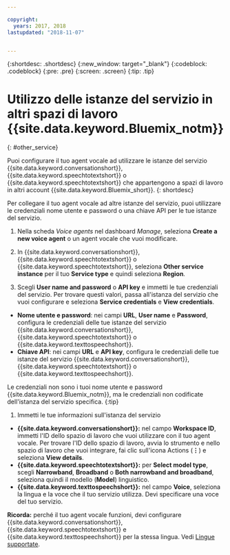 ```yaml
---

copyright:
  years: 2017, 2018
lastupdated: "2018-11-07"


---
```


{:shortdesc: .shortdesc}
{:new_window: target="_blank"}
{:codeblock: .codeblock}
{:pre: .pre}
{:screen: .screen}
{:tip: .tip}


# Utilizzo delle istanze del servizio in altri spazi di lavoro {{site.data.keyword.Bluemix_notm}}
{: #other_service}

Puoi configurare il tuo agent vocale ad utilizzare le istanze del servizio {{site.data.keyword.conversationshort}}, {{site.data.keyword.speechtotextshort}} o {{site.data.keyword.speechtotextshort}} che appartengono a spazi di lavoro in altri account {{site.data.keyword.Bluemix_short}}.
{: shortdesc}

Per collegare il tuo agent vocale ad altre istanze del servizio, puoi utilizzare le credenziali nome utente e password o una chiave API per le tue istanze del servizio.

1. Nella scheda _Voice agents_ nel dashboard _Manage_, seleziona **Create a new voice agent** o un agent vocale che vuoi modificare.

1. In {{site.data.keyword.conversationshort}}, {{site.data.keyword.speechtotextshort}} o {{site.data.keyword.speechtotextshort}}, seleziona **Other service instance** per il tuo **Service type** e quindi seleziona **Region**.

1. Scegli **User name and password** o **API key** e immetti le tue credenziali del servizio.
  Per trovare questi valori, passa all'istanza del servizio che vuoi configurare e seleziona **Service credentials** e **View credentials**.

  * **Nome utente e password**: nei campi **URL**, **User name** e **Password**, configura le credenziali delle tue istanze del servizio {{site.data.keyword.conversationshort}}, {{site.data.keyword.speechtotextshort}} o {{site.data.keyword.texttospeechshort}}.
  * **Chiave API**: nei campi **URL** e **API key**, configura le credenziali delle tue istanze del servizio {{site.data.keyword.conversationshort}}, {{site.data.keyword.speechtotextshort}} o {{site.data.keyword.texttospeechshort}}.

  Le credenziali non sono i tuoi nome utente e password {{site.data.keyword.Bluemix_notm}}, ma le credenziali non codificate dell'istanza del servizio specifica.
  {:tip}

1. Immetti le tue informazioni sull'istanza del servizio

  * **{{site.data.keyword.conversationshort}}:** nel campo **Workspace ID**, immetti l'ID dello spazio di lavoro che vuoi utilizzare con il tuo agent vocale. Per trovare l'ID dello spazio di lavoro, avvia lo strumento e nello spazio di lavoro che vuoi integrare, fai clic sull'icona Actions (**&vellip;**) e seleziona **View details**.
  * **{{site.data.keyword.speechtotextshort}}:** per **Select model type**, scegli **Narrowband**, **Broadband** o **Both narrowband and broadband**, seleziona quindi il modello (**Model**) linguistico.
  * **{{site.data.keyword.texttospeechshort}}:** nel campo **Voice**, seleziona la lingua e la voce che il tuo servizio utilizza. Devi specificare una voce del tuo servizio.

**Ricorda:** perché il tuo agent vocale funzioni, devi configurare {{site.data.keyword.conversationshort}}, {{site.data.keyword.speechtotextshort}} e {{site.data.keyword.texttospeechshort}} per la stessa lingua. Vedi [Lingue supportate](about.html#supported-languages).
